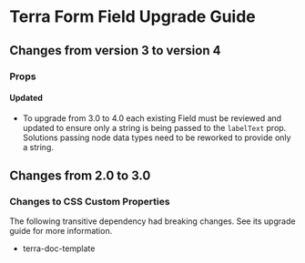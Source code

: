# Terra Form Field Upgrade Guide

## Changes from version 3 to version 4

### Props

#### Updated
* To upgrade from 3.0 to 4.0 each existing Field must be reviewed and updated to ensure only a string is being passed to the `labelText` prop. Solutions passing node data types need to be reworked to provide only a string.

## Changes from 2.0 to 3.0

### Changes to CSS Custom Properties

The following transitive dependency had breaking changes. See its upgrade guide for more information.
* terra-doc-template
